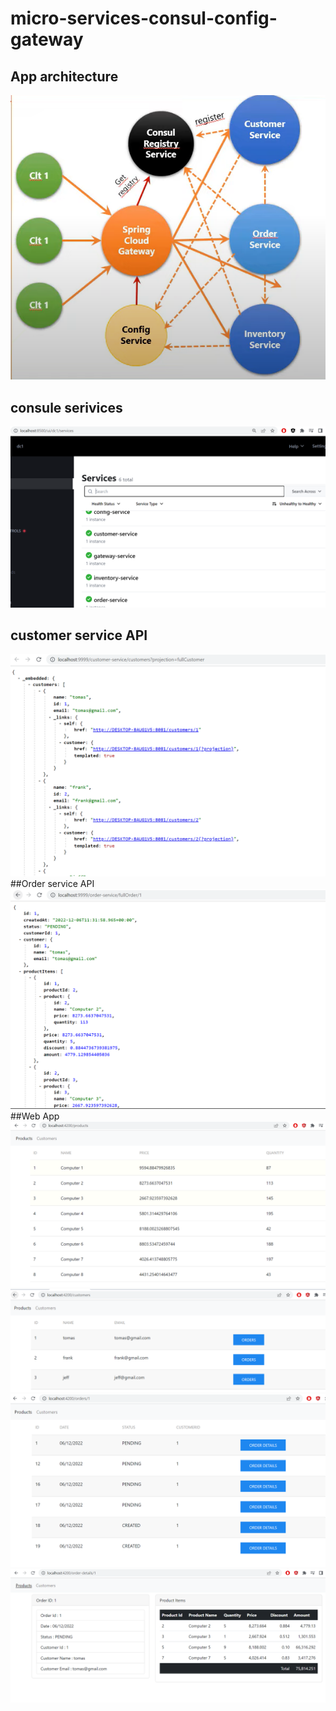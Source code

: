 # micro-services-consul-config-gateway
## App architecture
![img.png](img.png)
## consule serivices
![img_1.png](img_1.png)
## customer service API
![img_2.png](img_2.png)
##Order service API
![img_3.png](img_3.png)
##Web App
![img_4.png](img_4.png)
![img_5.png](img_5.png)
![img_6.png](img_6.png)
![img_7.png](img_7.png)


